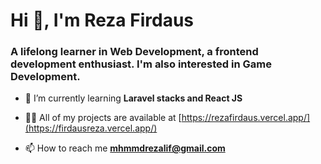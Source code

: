 <h1 align="left">Hi 👋, I'm Reza Firdaus</h1>
<h3 align="left">A lifelong learner in Web Development, a frontend development enthusiast. I'm also interested in Game Development.</h3>


- 🌱 I’m currently learning **Laravel stacks and React JS**

- 👨‍💻 All of my projects are available at [https://rezafirdaus.vercel.app/](https://firdausreza.vercel.app/)

- 📫 How to reach me **mhmmdrezalif@gmail.com**

